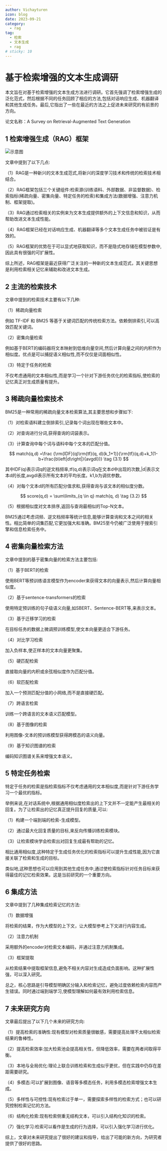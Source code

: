 ```yaml
---
author: Vichayturen
icon: blog
date: 2023-09-21
category:
  - rag
tag:
  - 检索
  - 文本生成
  - rag
# sticky: 10
---
```



# 基于检索增强的文本生成调研

本文旨在对基于检索增强的文本生成方法进行调研。它首先强调了检索增强生成的泛化范式，然后根据不同的任务回顾了相应的方法,包括对话响应生成、机器翻译和其他生成任务。最后,它指出了一些在最近的方法之上促进未来研究的有前景的方向。

<!-- more -->

论文名称：A Survey on Retrieval-Augmented Text Generation

## 1 检索增强生成（RAG）框架
![示意图](/assets/images/llm/RetrieveTextGeneration1.png "图1.1 总体架构")

文章中提到了以下几点:

（1）RAG是一种新兴的文本生成范式,将新兴的深度学习技术和传统的检索技术相结合。

（2）RAG框架包括三个关键组件:检索源(训练语料、外部数据、非监督数据)、检索指标(稀疏向量、密集向量、特定任务的检索)和集成方法(数据增强、注意力机制、框架提取)。

（3）RAG通过检索相关的实例来为文本生成提供额外的上下文信息和知识，从而帮助改进文本生成性能。

（4）RAG框架已经在对话响应生成、机器翻译等多个文本生成任务中被验证是有效的。

（5）RAG框架的优势在于可以显式地获取知识，而不是隐式地存储在模型参数中,因此具有很强的可扩展性。

综上所述，RAG框架是最近获得广泛关注的一种新的文本生成范式，其关键思想是利用检索相关记忆来辅助和改进文本生成。


## 2 主流的检索技术

文章中提到的检索技术主要有以下几种:

（1）稀疏向量检索

例如 TF-IDF 和 BM25 等基于关键词匹配的传统检索方法。依赖倒排索引,可以高效匹配关键词。

（2）密集向量检索 

例如基于BERT的编码器将文本映射到低维向量空间,然后计算向量之间的内积作为相似度。优点是可以捕捉语义相似性,而不仅仅是词面相似性。

（3）特定于任务的检索

不仅考虑通用的文本相似性,而是学习一个针对下游任务优化的检索指标,使检索的记忆真正对生成质量有提升。

## 3 稀疏向量检索技术
BM25是一种常用的稀疏向量文本检索算法,其主要思想和步骤如下:

（1）对检索语料建立倒排索引,记录每个词出现在哪些文本中。

（2）对查询进行分词,获得查询的词袋表示。 

（3）计算查询中每个词与语料中每个文本的匹配分值。

$$
match(q,d)
=\frac
{\rm{IDF}(q)\rm{tf}(q, d)(k_1+1)}{\rm{tf}(q,d)+k_1(1-b+\frac{b\left|d\right|}{avgdl})}
\tag {3.1}
$$

其中IDF(q)表示词q的逆文档频率,tf(q,d)表示词q在文本d中出现的次数,|d|表示文本d的长度,avgdl表示所有文本的平均长度。k1,b为调优参数。

（4）对每个文本d的所有匹配分值求和,获得查询与该文本的相似度分数。

$$
score(q,d) = \sum\limits_{q \in q} match(q, d)
\tag {3.2}
$$

（5）根据相似度对文本排序,返回与查询最相似的Top-N文本。

BM25通过考虑词频、逆文档频率等统计信息,能够计算查询和文本之间的相关性。相比简单的词集匹配,它更加强大和准确。BM25至今仍被广泛使用于搜索引擎和信息检索任务中。

## 4 密集向量检索方法
文章中提到的基于密集向量的检索方法主要包括:

（1）基于BERT的检索

使用BERT等预训练语言模型作为encoder来获得文本的向量表示,然后计算向量相似度。

（2）基于sentence-transformers的检索

使用特定预训练的句子级语义向量,如SBERT、Sentence-BERT等,来表示文本。

（3）基于迁移学习的检索

在目标任务的数据上微调预训练模型,使文本向量更适合下游任务。

（4）对比学习检索

加入负样本,使正样本的文本向量更聚集。

（5）硬匹配检索

直接取向量的内积或余弦相似度作为匹配分值。

（6）软匹配检索

加入一个预测匹配分值的小网络,而不是直接硬匹配。

（7）跨语言检索

训练一个跨语言的文本语义匹配模型。

（8）基于图像的检索

利用图像-文本的预训练模型获得跨模态的语义向量。

（9）基于知识图谱的检索

编码知识图谱关系来增强文本语义。


## 5 特定任务检索
特定于任务的检索是指检索指标不仅考虑通用的文本相似度,而是针对下游任务学习一个最优的指标。

举例来说,在对话系统中,根据通用相似度检索出的上下文并不一定能产生最相关的回复。为了让检索出的记忆真正提升回复的质量,可以:

（1）构建一个端到端的检索-生成模型。

（2）通过最大化回复质量的目标,来反向传播训练检索模块。

（3）让检索模块学会检索出对回复生成最有帮助的记忆。

相比通用相似度,这种特定于生成任务优化的检索指标可以提升生成性能,因为它直接关联了检索和生成的目标。

类似地,这种思想也可以应用到其他生成任务中,通过使检索指标针对任务目标来获得最佳的记忆检索效果。这是当前研究的一个重要方向。

## 6 集成方法
文章中提到了几种集成检索记忆的方法:

（1）数据增强

将检索的结果，作为大模型的上下文，让大模型参考上下文进行内容生成。

（2）注意力机制

采用额外的encoder对检索文本编码，并通过注意力机制集成。

（3）框架提取

从检索结果中提取框架信息,避免不相关内容对生成造成负面影响。这种扩展性强，可以深入研究。

总之，核心思路是引导模型明确区分输入和检索记忆，避免过度依赖检索内容而产生错误。同时通过端到端学习,使模型理解如何最有效利用检索信息。

## 7 未来研究方向
文章最后提出了以下几个未来的研究方向:

（1）提高检索的准确性:现有模型对检索质量很敏感，需要提高处理不太相似检索结果的鲁棒性。

（2）提高检索效率:加大检索池会提高相关性，但降低效率，需要在两者间取得平衡。

（3）本地与全局优化:理论上联合训练检索和生成似乎更优，但在实践中仍存在差距需要研究。

（4）多模态:可以扩展到图像、语音等多模态任务，利用多模态检索增强文本生成。

（5）多样性与可控性:现有检索过于单一，需要探索多样性的检索方式；也可以研究控制检索记忆的方法。

（6）结构化检索:现有检索侧重无结构文本，可以引入结构化知识的检索。

（7）强化学习:检索可以看作是生成的行为选择，可以引入强化学习进行优化。

综上，文章对未来研究提出了很好的建议和指导，给出了可能的新方向，为研究者提供了很好的思路。

